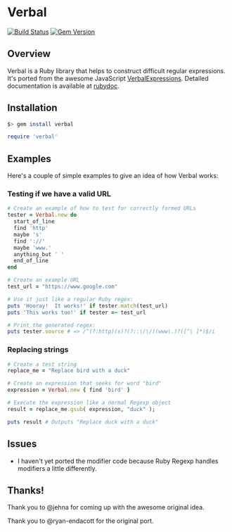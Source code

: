 Verbal
=====================
[![Build Status](https://travis-ci.org/jimjh/verbal.png?branch=master)](https://travis-ci.org/jimjh/verbal)
[![Gem Version](https://badge.fury.io/rb/verbal.png)](http://badge.fury.io/rb/verbal)

## Overview
Verbal is a Ruby library that helps to construct difficult regular expressions.
It's ported from the awesome JavaScript [VerbalExpressions](https://github.com/jehna/VerbalExpressions).
Detailed documentation is available at [rubydoc](http://rubydoc.info/gems/verbal/frames).

## Installation

```sh
$> gem install verbal
```

```ruby
require 'verbal'
```

## Examples

Here's a couple of simple examples to give an idea of how Verbal works:

### Testing if we have a valid URL

```ruby
# Create an example of how to test for correctly formed URLs
tester = Verbal.new do
  start_of_line
  find 'http'
  maybe 's'
  find '://'
  maybe 'www.'
  anything_but ' '
  end_of_line
end

# Create an example URL
test_url = "https://www.google.com"

# Use it just like a regular Ruby regex:
puts 'Hooray!  It works!' if tester.match(test_url)
puts 'This works too!' if tester =~ test_url

# Print the generated regex:
puts tester.source # => /^(?:http)(s)?(?::\/\/)(www\.)?([^\ ]*)$/i
```

### Replacing strings

```ruby
# Create a test string
replace_me = "Replace bird with a duck"

# Create an expression that seeks for word "bird"
expression = Verbal.new { find 'bird' }

# Execute the expression like a normal Regexp object
result = replace_me.gsub( expression, "duck" );

puts result # Outputs "Replace duck with a duck"
```

## Issues
 - I haven't yet ported the modifier code because Ruby Regexp handles modifiers a little differently.

## Thanks!
Thank you to @jehna for coming up with the awesome original idea.

Thank you to @ryan-endacott for the original port.

